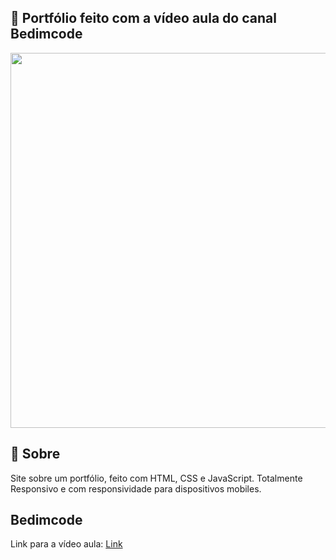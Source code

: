 ## 💼 Portfólio feito com a vídeo aula do canal Bedimcode 
<img src="github/portfoliovideo.gif" width="600px">

## 🧾 Sobre
Site sobre um portfólio, feito com HTML, CSS e JavaScript. Totalmente Responsivo e com responsividade para dispositivos mobiles.

## Bedimcode
Link para a vídeo aula: 
<a href="https://www.youtube.com/watch?v=27JtRAI3QO8&t=1s" target="_blank">Link</a>
